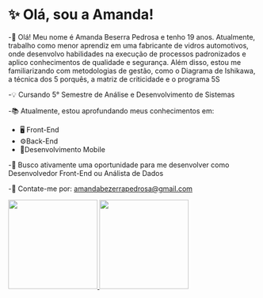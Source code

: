 # ✨️ Olá, sou a Amanda!

-👋  Olá! Meu nome é Amanda Beserra Pedrosa e tenho 19 anos. Atualmente, trabalho como menor aprendiz em uma fabricante de vidros automotivos, onde desenvolvo habilidades na execução de processos padronizados e aplico conhecimentos de qualidade e segurança. Além disso, estou me familiarizando com metodologias de gestão, como o Diagrama de Ishikawa, a técnica dos 5 porquês, a matriz de criticidade e o programa 5S

-💡 Cursando 5° Semestre de Análise e Desenvolvimento de Sistemas

-📚 Atualmente, estou aprofundando meus conhecimentos em:
 * 🖥️ Front-End
 * ⚙️Back-End
 * 📲Desenvolvimento Mobile

-🌱 Busco ativamente uma oportunidade para me desenvolver como Desenvolvedor Front-End ou Análista de Dados

-📩 Contate-me por: amandabezerrapedrosa@gmail.com 

<!DOCTYPE html>
<html lang="pt-BR">
<head>
  <meta charset="UTF-8">
  <meta name="viewport" content="width=device-width, initial-scale=1.0">
  <title>Meu Perfil</title>
  <link rel="stylesheet" href="css/styles.css">
</head>
<body>
  <div class="container">
    <a href="https://beacons.ai/AmandaBeserras">
      <img height="180em" src="https://github-readme-stats.vercel.app/api?username=amandabeserras&show_icons=true&theme=dracula&include_all_commits=true&count_private=true"/>
    </a>
    <a href="https://beacons.ai/AmandaBeserras">
      <img height="180em" src="https://github-readme-stats.vercel.app/api/top-langs/?username=amandabeserras&layout=compact&langs_count=16&theme=dracula" />
    </a>
  </div>
</body>
</html>
